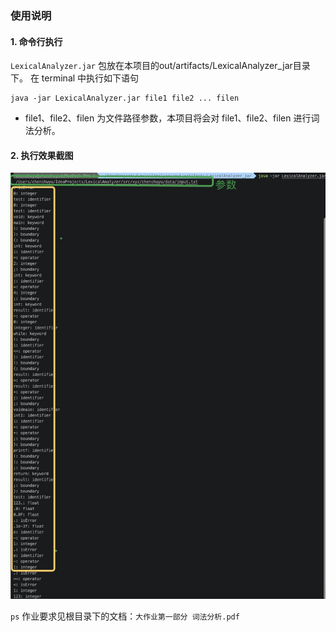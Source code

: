 ### 使用说明
#### 1. 命令行执行
`LexicalAnalyzer.jar` 包放在本项目的out/artifacts/LexicalAnalyzer_jar目录下。
在 terminal 中执行如下语句
```shell
java -jar LexicalAnalyzer.jar file1 file2 ... filen
```
- file1、file2、filen 为文件路径参数，本项目将会对 file1、file2、filen 进行词法分析。

#### 2. 执行效果截图
![ref](https://github.com/chenshuyuhhh/-LexicalAnalyzer/blob/master/src/xyz/chenshuyu/data/make.jpg)

`ps` 作业要求见根目录下的文档：`大作业第一部分 词法分析.pdf`
